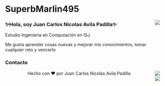 # SuperbMarlin495

<img align="right" src="https://github-readme-stats.vercel.app/api/top-langs/?username=SuperbMarlin495&langs_count=15&theme=tokyonight">

### ✨Hola, soy Juan Carlos Nicolas Avila Padilla✨
Estudio Ingeniería en Computación en ISJ

Me gusta aprender cosas nuevas y mejorar mis conocimientos, tomar cualquier reto y vencerlo

### Contacto

<div>
<img align="right" src="https://github-readme-stats.vercel.app/api?username=SuperbMarlin495&show_icons=true&theme=tokyonight">
</div>

<footer>
   <p align="center">
      Hecho con ❤️ por Juan Carlos Nicolas Avila Padilla.<br>
      <img align="right" src="https://github-profile-trophy.vercel.app/?username=SuperbMarlin495&theme=tokyonight
      ">
   </p>
</footer>

<!--[![My GitHub Stats](https://github-readme-stats.vercel.app/api/?username=SuperbMarlin495&count_private=true&theme=tokyonight&showicons=true)]() !-->

<!--
**SuperbMarlin495/SuperbMarlin495** is a ✨ _special_ ✨ repository because its `README.md` (this file) appears on your GitHub profile.

Here are some ideas to get you started:

- 🔭 I’m currently working on ...
- 🌱 I’m currently learning ...
- 👯 I’m looking to collaborate on ...
- 🤔 I’m looking for help with ...
- 💬 Ask me about ...
- 📫 How to reach me: ...
- 😄 Pronouns: ...
- ⚡ Fun fact: ...
-->